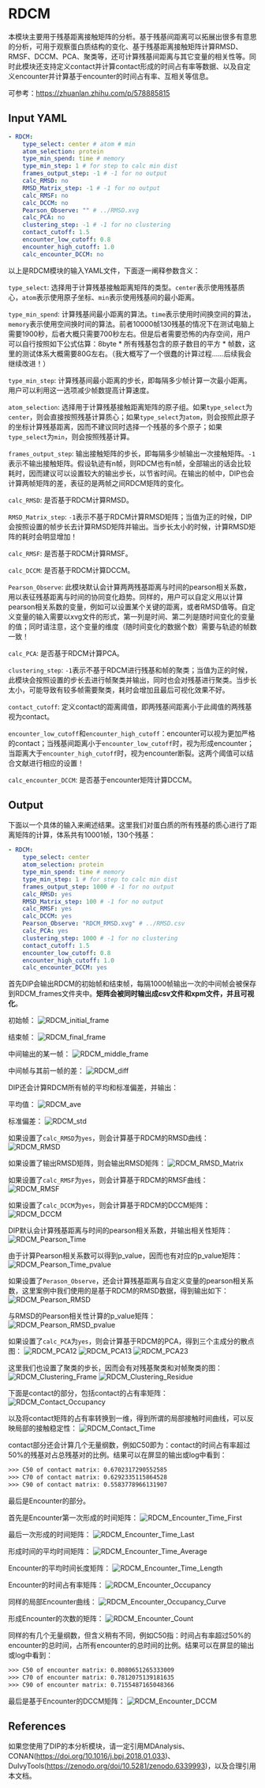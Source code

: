 # RDCM

本模块主要用于残基距离接触矩阵的分析。基于残基间距离可以拓展出很多有意思的分析，可用于观察蛋白质结构的变化、基于残基距离接触矩阵计算RMSD、RMSF、DCCM、PCA、聚类等，还可计算残基间距离与其它变量的相关性等。同时此模块还支持定义contact并计算contact形成的时间占有率等数据、以及自定义encounter并计算基于encounter的时间占有率、互相关等信息。

可参考：https://zhuanlan.zhihu.com/p/578885815

## Input YAML

```yaml
- RDCM:
    type_select: center # atom # min
    atom_selection: protein
    type_min_spend: time # memory
    type_min_step: 1 # for step to calc min dist
    frames_output_step: -1 # -1 for no output
    calc_RMSD: no
    RMSD_Matrix_step: -1 # -1 for no output
    calc_RMSF: no
    calc_DCCM: no
    Pearson_Observe: "" # ../RMSD.xvg
    calc_PCA: no
    clustering_step: -1 # -1 for no clustering
    contact_cutoff: 1.5
    encounter_low_cutoff: 0.8
    encounter_high_cutoff: 1.0
    calc_encounter_DCCM: no
```

以上是RDCM模块的输入YAML文件，下面逐一阐释参数含义：

`type_select`: 选择用于计算残基接触距离矩阵的类型。`center`表示使用残基质心，`atom`表示使用原子坐标、`min`表示使用残基间的最小距离。

`type_min_spend`: 计算残基间最小距离的算法。`time`表示使用时间换空间的算法，`memory`表示使用空间换时间的算法。前者10000帧130残基的情况下在测试电脑上需要1900秒，后者大概只需要700秒左右。但是后者需要恐怖的内存空间，用户可以自行按照如下公式估算：8byte * 所有残基包含的原子数目的平方 * 帧数，这里的测试体系大概需要80G左右。（我大概写了一个很蠢的计算过程……后续我会继续改进！）

`type_min_step`: 计算残基间最小距离的步长，即每隔多少帧计算一次最小距离。用户可以利用这一选项减少帧数提高计算速度。

`atom_selection`: 选择用于计算残基接触距离矩阵的原子组。如果`type_select`为`center`，则会直接按照残基计算质心；如果`type_select`为`atom`，则会按照此原子的坐标计算残基距离，因而不建议同时选择一个残基的多个原子；如果`type_select`为`min`，则会按照残基计算。

`frames_output_step`: 输出接触矩阵的步长，即每隔多少帧输出一次接触矩阵。`-1`表示不输出接触矩阵。假设轨迹有n帧，则RDCM也有n帧，全部输出的话会比较耗时，因而建议可以设置较大的输出步长，以节省时间。在输出的帧中，DIP也会计算两帧矩阵的差，表征的是两帧之间RDCM矩阵的变化。

`calc_RMSD`: 是否基于RDCM计算RMSD。

`RMSD_Matrix_step`: `-1`表示不基于RDCM计算RMSD矩阵；当值为正的时候，DIP会按照设置的帧步长去计算RMSD矩阵并输出。当步长太小的时候，计算RMSD矩阵的耗时会明显增加！

`calc_RMSF`: 是否基于RDCM计算RMSF。

`calc_DCCM`: 是否基于RDCM计算DCCM。

`Pearson_Observe`: 此模块默认会计算两两残基距离与时间的pearson相关系数，用以表征残基距离与时间的协同变化趋势。同样的，用户可以自定义用以计算pearson相关系数的变量，例如可以设置某个关键的距离，或者RMSD值等。自定义变量的输入需要以xvg文件的形式，第一列是时间、第二列是随时间变化的变量的值；同时请注意，这个变量的维度（随时间变化的数据个数）需要与轨迹的帧数一致！

`calc_PCA`: 是否基于RDCM计算PCA。

`clustering_step`: `-1`表示不基于RDCM进行残基和帧的聚类；当值为正的时候，此模块会按照设置的步长去进行帧聚类并输出，同时也会对残基进行聚类。当步长太小，可能导致有较多帧需要聚类，耗时会增加且最后可视化效果不好。

`contact_cutoff`: 定义contact的距离阈值，即两残基间距离小于此阈值的两残基视为contact。

`encounter_low_cutoff`和`encounter_high_cutoff`：encounter可以视为更加严格的contact；当残基间距离小于`encounter_low_cutoff`时，视为形成encounter；当距离大于`encounter_high_cutoff`时，视为encounter断裂。这两个阈值可以结合文献进行相应的设置！

`calc_encounter_DCCM`: 是否基于encounter矩阵计算DCCM。

## Output

下面以一个具体的输入来阐述结果。这里我们对蛋白质的所有残基的质心进行了距离矩阵的计算，体系共有10001帧，130个残基：

```yaml
- RDCM:
    type_select: center
    atom_selection: protein
    type_min_spend: time # memory
    type_min_step: 1 # for step to calc min dist
    frames_output_step: 1000 # -1 for no output
    calc_RMSD: yes
    RMSD_Matrix_step: 100 # -1 for no output
    calc_RMSF: yes
    calc_DCCM: yes
    Pearson_Observe: "RDCM_RMSD.xvg" # ../RMSD.csv
    calc_PCA: yes
    clustering_step: 1000 # -1 for no clustering
    contact_cutoff: 1.5
    encounter_low_cutoff: 0.8
    encounter_high_cutoff: 1.0
    calc_encounter_DCCM: yes
```

首先DIP会输出RDCM的初始帧和结束帧，每隔1000帧输出一次的中间帧会被保存到RDCM_frames文件夹中。**矩阵会被同时输出成csv文件和xpm文件，并且可视化**。

初始帧：
![RDCM_initial_frame](static/RDCM_Distance_First.png)


结束帧：
![RDCM_final_frame](static/RDCM_Distance_Last.png)

中间输出的某一帧：
![RDCM_middle_frame](static/RDCM_Distance_Time_60000.0.png)

中间帧与其前一帧的差：
![RDCM_diff](static/RDCM_Distance_Time_60000.0-50000.0.png)

DIP还会计算RDCM所有帧的平均和标准偏差，并输出：

平均值：
![RDCM_ave](static/RDCM_Distance_Average.png)

标准偏差：
![RDCM_std](static/RDCM_Distance_Deviation.png)

如果设置了`calc_RMSD`为`yes`，则会计算基于RDCM的RMSD曲线：
![RDCM_RMSD](static/RDCM_RMSD.png)

如果设置了输出RMSD矩阵，则会输出RMSD矩阵：
![RDCM_RMSD_Matrix](static/RDCM_RMSD_Matrix.png)

如果设置了`calc_RMSF`为`yes`，则会计算基于RDCM的RMSF曲线：
![RDCM_RMSF](static/RDCM_RMSF.png)

如果设置了`calc_DCCM`为`yes`，则会计算基于RDCM的DCCM矩阵：
![RDCM_DCCM](static/RDCM_DCCM.png)

DIP默认会计算残基距离与时间的pearson相关系数，并输出相关性矩阵：
![RDCM_Pearson_Time](static/RDCM_Pearson_Time.png)

由于计算Pearson相关系数可以得到p_value，因而也有对应的p_value矩阵：
![RDCM_Pearson_Time_pvalue](static/RDCM_Pearson_Time_p_Value.png)

如果设置了`Perason_Observe`，还会计算残基距离与自定义变量的pearson相关系数，这里案例中我们使用的是基于RDCM的RMSD数据，得到输出如下：
![RDCM_Pearson_RMSD](static/RDCM_Pearson_Observe.png)

与RMSD的Pearson相关性计算的p_value矩阵：
![RDCM_Pearson_RMSD_pvalue](static/RDCM_Pearson_Observe_p_Value.png)

如果设置了`calc_PCA`为`yes`，则会计算基于RDCM的PCA，得到三个主成分的散点图：
![RDCM_PCA12](static/RDCM_PCA12.png)
![RDCM_PCA13](static/RDCM_PCA13.png)
![RDCM_PCA23](static/RDCM_PCA23.png)

这里我们也设置了聚类的步长，因而会有对残基聚类和对帧聚类的图：
![RDCM_Clustering_Frame](static/RDCM_Time_dendrogram.png)
![RDCM_Clustering_Residue](static/RDCM_Residues_dendrogram.png)

下面是contact的部分，包括contact的占有率矩阵：
![RDCM_Contact_Occupancy](static/RDCM_Contact_Time_Occupancy.png)

以及将contact矩阵的占有率转换到一维，得到所谓的局部接触时间曲线，可以反映局部的接触稳定性：
![RDCM_Contact_Time](static/RDCM_contact_occupancy_curve.png)

contact部分还会计算几个无量纲数，例如C50即为：contact的时间占有率超过50%的残基对占总残基对的比例。结果可以在屏显的输出或log中看到：
```txt
>>> C50 of contact matrix: 0.6702317290552585
>>> C70 of contact matrix: 0.6292335115864528
>>> C90 of contact matrix: 0.5583778966131907
```

最后是Encounter的部分。

首先是Encounter第一次形成的时间矩阵：
![RDCM_Encounter_Time_First](static/RDCM_Encounter_FirstTime.png)

最后一次形成的时间矩阵：
![RDCM_Encounter_Time_Last](static/RDCM_Encounter_LastTime.png)

形成时间的平均时间矩阵：
![RDCM_Encounter_Time_Average](static/RDCM_Encounter_AvesTime.png)

Encounter的平均时间长度矩阵：
![RDCM_Encounter_Time_Length](static/RDCM_Encounter_TimeLens.png)

Encounter的时间占有率矩阵：
![RDCM_Encounter_Occupancy](static/RDCM_Encounter_Time_Occupancy.png)

同样的局部Encounter曲线：
![RDCM_Encounter_Occupancy_Curve](static/RDCM_encounter_occupancy_curve.png)

形成Encounter的次数的矩阵：
![RDCM_Encounter_Count](static/RDCM_Encounter_Count.png)

同样的有几个无量纲数，但含义稍有不同，例如C50指：时间占有率超过50%的encounter的总时间，占所有encounter的总时间的比例。结果可以在屏显的输出或log中看到：
```txt
>>> C50 of encounter matrix: 0.8080651265333009
>>> C70 of encounter matrix: 0.7812075139181635
>>> C90 of encounter matrix: 0.7155487165048366
```

最后是基于Encounter的DCCM矩阵：
![RDCM_Encounter_DCCM](static/RDCM_Encounter_DCCM.png)


## References

如果您使用了DIP的本分析模块，请一定引用MDAnalysis、CONAN(https://doi.org/10.1016/j.bpj.2018.01.033)、DuIvyTools(https://zenodo.org/doi/10.5281/zenodo.6339993)，以及合理引用本文档。